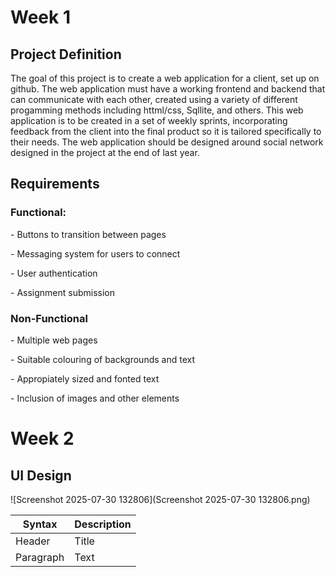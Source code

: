 <h1>Week 1</h1>

<p></p>

<h2>Project Definition</h2>
<p>The goal of this project is to create a web application for a client, set up on github. The web application must have a working frontend and backend that can communicate with each other, created using a variety of different progamming methods including httml/css, Sqllite, and others. This web application is to be created in a set of weekly sprints, incorporating feedback from the client into the final product so it is tailored specifically to their needs. The web application should be designed around social network designed in the project at the end of last year.</p>

<p><h2>Requirements</h2></p>
<p><h3>Functional:</h3></p>
<p>- Buttons to transition between pages</p>
<p>- Messaging system for users to connect</p>
<p>- User authentication</p>
<p>- Assignment submission</p>

<p><h3>Non-Functional</h3></p>
<p>- Multiple web pages</p>
<p>- Suitable colouring of backgrounds and text</p>
<p>- Appropiately sized and fonted text</p>
<p>- Inclusion of images and other elements</p>

<p></p>

<p><h1>Week 2</h1></p>

<p></p>

<h2>UI Design</h2>
![Screenshot 2025-07-30 132806](Screenshot 2025-07-30 132806.png)

<p></p>

| Syntax | Description |
| ----------- | ----------- |
| Header | Title |
| Paragraph | Text |